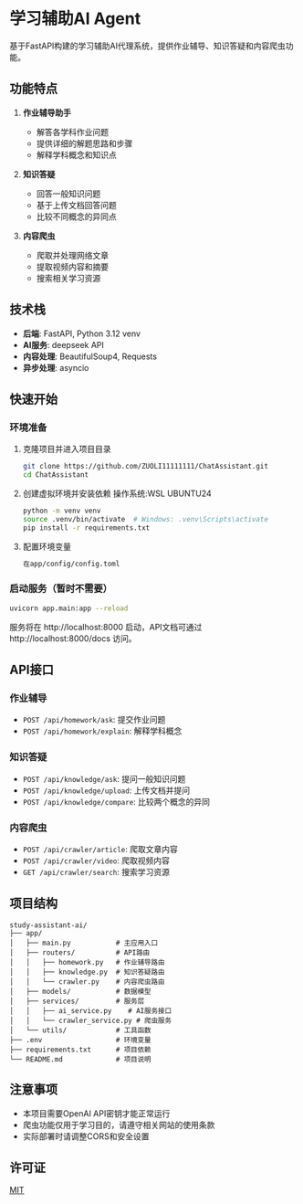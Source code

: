 # 学习辅助AI Agent

基于FastAPI构建的学习辅助AI代理系统，提供作业辅导、知识答疑和内容爬虫功能。

## 功能特点

1. **作业辅导助手**
   - 解答各学科作业问题
   - 提供详细的解题思路和步骤
   - 解释学科概念和知识点

2. **知识答疑**
   - 回答一般知识问题
   - 基于上传文档回答问题
   - 比较不同概念的异同点

3. **内容爬虫**
   - 爬取并处理网络文章
   - 提取视频内容和摘要
   - 搜索相关学习资源

## 技术栈

- **后端**: FastAPI, Python 3.12 venv
- **AI服务**: deepseek API
- **内容处理**: BeautifulSoup4, Requests
- **异步处理**: asyncio

## 快速开始

### 环境准备

1. 克隆项目并进入项目目录
   ```bash
   git clone https://github.com/ZUOLI11111111/ChatAssistant.git
   cd ChatAssistant
   ```

2. 创建虚拟环境并安装依赖 操作系统:WSL UBUNTU24
   ```bash
   python -m venv venv
   source .venv/bin/activate  # Windows: .venv\Scripts\activate
   pip install -r requirements.txt
   ```

3. 配置环境变量
   ```bash
   在app/config/config.toml
   ```

### 启动服务（暂时不需要）

```bash
uvicorn app.main:app --reload
```

服务将在 http://localhost:8000 启动，API文档可通过 http://localhost:8000/docs 访问。

## API接口

### 作业辅导

- `POST /api/homework/ask`: 提交作业问题
- `POST /api/homework/explain`: 解释学科概念

### 知识答疑

- `POST /api/knowledge/ask`: 提问一般知识问题
- `POST /api/knowledge/upload`: 上传文档并提问
- `POST /api/knowledge/compare`: 比较两个概念的异同

### 内容爬虫

- `POST /api/crawler/article`: 爬取文章内容
- `POST /api/crawler/video`: 爬取视频内容
- `GET /api/crawler/search`: 搜索学习资源

## 项目结构

```
study-assistant-ai/
├── app/
│   ├── main.py           # 主应用入口
│   ├── routers/          # API路由
│   │   ├── homework.py   # 作业辅导路由
│   │   ├── knowledge.py  # 知识答疑路由
│   │   └── crawler.py    # 内容爬虫路由
│   ├── models/           # 数据模型
│   ├── services/         # 服务层
│   │   ├── ai_service.py    # AI服务接口
│   │   └── crawler_service.py # 爬虫服务
│   └── utils/            # 工具函数
├── .env                  # 环境变量
├── requirements.txt      # 项目依赖
└── README.md             # 项目说明
```

## 注意事项

- 本项目需要OpenAI API密钥才能正常运行
- 爬虫功能仅用于学习目的，请遵守相关网站的使用条款
- 实际部署时请调整CORS和安全设置

## 许可证

[MIT](LICENSE)
